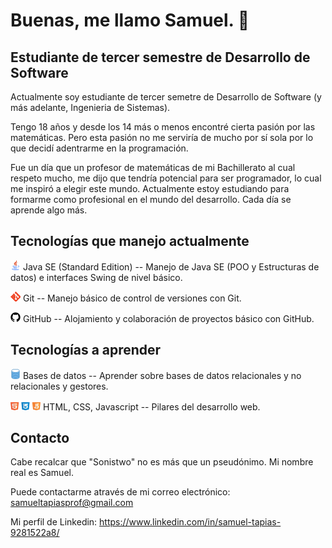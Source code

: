 # Buenas, me llamo Samuel. 👋

## Estudiante de tercer semestre de Desarrollo de Software

Actualmente soy estudiante de tercer semetre de Desarrollo de Software (y más adelante, Ingenieria de Sistemas).

Tengo 18 años y desde los 14 más o menos encontré cierta pasión por las matemáticas. Pero esta pasión no me serviría de mucho por sí sola por lo que decidí adentrarme en la programación.

Fue un día que un profesor de matemáticas de mi Bachillerato al cual respeto mucho, me dijo que tendría potencial para ser programador, lo cual me inspiró a elegir este mundo.
Actualmente estoy estudiando para formarme como profesional en el mundo del desarrollo. Cada día se aprende algo más.

##

## Tecnologías que manejo actualmente

![JAVA SE](https://github.com/Sonistwo/Sonistwo/blob/main/java.png) Java SE (Standard Edition) -- Manejo de Java SE (POO y Estructuras de datos) e interfaces Swing de nivel básico.

![GIT](https://github.com/Sonistwo/Sonistwo/blob/main/git.png) Git -- Manejo básico de control de versiones con Git.

![GITHUB](https://github.com/Sonistwo/Sonistwo/blob/main/github.png) GitHub -- Alojamiento y colaboración de proyectos básico con GitHub.


##

## Tecnologías a aprender

![DB](https://github.com/Sonistwo/Sonistwo/blob/main/bd.png) Bases de datos -- Aprender sobre bases de datos relacionales y no relacionales y gestores.

![HTML, CSS, JS](https://github.com/Sonistwo/Sonistwo/blob/main/html%20css%20js.png) HTML, CSS, Javascript -- Pilares del desarrollo web.


##

## Contacto

Cabe recalcar que "Sonistwo" no es más que un pseudónimo. Mi nombre real es Samuel.

Puede contactarme através de mi correo electrónico:
samueltapiasprof@gmail.com

Mi perfil de Linkedin:
https://www.linkedin.com/in/samuel-tapias-9281522a8/
